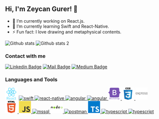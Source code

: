 ## Hi, I'm Zeycan Gurer! 👋


- 🔭 I’m currently working on React.js.
- 🌱 I’m currently learning Swift and React-Native.
- ⚡ Fun fact: I love drawing and metaphysical contents.

![Github stats](https://github-readme-stats.vercel.app/api?username=zeycangurer&show_icons=true&theme=dracula)
![Github stats 2](https://github-readme-stats.vercel.app/api/top-langs/?username=zeycangurer&layout=compact&langs_count=10&theme=dracula)

### Contact with me

[![Linkedin Badge](https://img.shields.io/badge/LinkedIn-0077B5?style=for-the-badge&logo=linkedin&logoColor=white)](https://www.linkedin.com/in/zeycan-gurer/) 
[![Mail Badge](https://img.shields.io/badge/Gmail-D14836?style=for-the-badge&logo=gmail&logoColor=white)](mailto:zeygrr@gmail.com)
[![Medium Badge](https://img.shields.io/badge/Medium-757575?style=for-the-badge&labelColor=757575&logo=Medium&logoColor=white&link=link)](https://medium.com/@zeycangurer)


### Languages and Tools
 
  <p align="left"> <a href="https://reactjs.org/" target="_blank"> <img src="https://raw.githubusercontent.com/devicons/devicon/master/icons/react/react-original-wordmark.svg" alt="react" width="40" height="40"/></a> <a href="https://developer.apple.com/swift/" target="_blank"> <img src="https://cdn.worldvectorlogo.com/logos/swift-15.svg" alt="swift" width="40" height="40"/> </a> <a href="https://reactnative.dev/" target="_blank"> <img src="https://encrypted-tbn0.gstatic.com/images?q=tbn:ANd9GcQ895zm3YMjRGtXG79cW6_aKrab567GDyStG7SB9-QKe_X_cSz-HcgPxpwrBigRPJfDPYU&usqp=CAU" alt="react-native" width="40" height="40"/> </a> <a href="https://angular.io" target="_blank"> <img src="https://angular.io/assets/images/logos/angular/angular.svg" alt="angular" width="40" height="40"/> </a> <a href="https://ionicframework.com/" target="_blank"> <img src="https://encrypted-tbn0.gstatic.com/images?q=tbn:ANd9GcRhBuQBQeXPg86uOIxvo6eOAUISm-OAiIJ-Qw&usqp=CAU" alt="angular" width="40" height="40"/> </a> <a href="https://getbootstrap.com" target="_blank"> <img src="https://raw.githubusercontent.com/devicons/devicon/master/icons/bootstrap/bootstrap-plain-wordmark.svg" alt="bootstrap" width="40" height="40"/> </a> <a href="https://www.w3schools.com/css/" target="_blank"> <img src="https://raw.githubusercontent.com/devicons/devicon/master/icons/css3/css3-original-wordmark.svg" alt="css3" width="40" height="40"/> </a> <a href="https://expressjs.com" target="_blank"> <img src="https://raw.githubusercontent.com/devicons/devicon/master/icons/express/express-original-wordmark.svg" alt="express" width="40" height="40"/> </a>
<a href="https://www.w3.org/html/" target="_blank"> <img src="https://raw.githubusercontent.com/devicons/devicon/master/icons/html5/html5-original-wordmark.svg" alt="html5" width="40" height="40"/> </a> <a href="https://developer.mozilla.org/en-US/docs/Web/JavaScript" target="_blank"> <img src="https://raw.githubusercontent.com/devicons/devicon/master/icons/javascript/javascript-original.svg" alt="javascript" width="40" height="40"/> </a>  <a href="https://www.microsoft.com/en-us/sql-server" target="_blank"> <img src="https://www.svgrepo.com/show/303229/microsoft-sql-server-logo.svg" alt="mssql" width="40" height="40"/> </a> <a href="https://nodejs.org" target="_blank"> <img src="https://raw.githubusercontent.com/devicons/devicon/master/icons/nodejs/nodejs-original-wordmark.svg" alt="nodejs" width="40" height="40"/> </a>  <a href="https://postman.com" target="_blank"> <img src="https://www.vectorlogo.zone/logos/getpostman/getpostman-icon.svg" alt="postman" width="40" height="40"/> </a> <a href="https://www.typescriptlang.org/" target="_blank"> <img src="https://raw.githubusercontent.com/devicons/devicon/master/icons/typescript/typescript-original.svg" alt="typescript" width="40" height="40"/> </a> <a href="https://code.visualstudio.com/" target="_blank"> <img src="https://cdn.worldvectorlogo.com/logos/visual-studio-code-1.svg" alt="typescript" width="40" height="40"/> </a> <a href="https://developer.apple.com/xcode/" target="_blank"> <img src="https://upload.wikimedia.org/wikipedia/en/0/0c/Xcode_icon.png" alt="typescript" width="40" height="40"/> </a>

</details>
